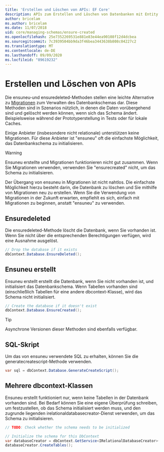 ```yaml
---
title: 'Erstellen und Löschen von APIs: EF Core'
description: APIs zum Erstellen und Löschen von Datenbanken mit Entity Framework Core
author: bricelam
ms.author: bricelam
ms.date: 11/07/2018
uid: core/managing-schemas/ensure-created
ms.openlocfilehash: 25e7352269531e881e83e44ea90108f12d4dcbea
ms.sourcegitcommit: 7c3939504bb9da3f46bea3443638b808c04227c2
ms.translationtype: MT
ms.contentlocale: de-DE
ms.lasthandoff: 09/09/2020
ms.locfileid: "89619232"
---
```

# <a name="create-and-drop-apis"></a>Erstellen und Löschen von APIs

Die ensuneu-und ensuredeleted-Methoden stellen eine leichte Alternative zu [Migrationen](xref:core/managing-schemas/migrations/index) zum Verwalten des Datenbankschemas dar. Diese Methoden sind in Szenarios nützlich, in denen die Daten vorübergehend sind und gelöscht werden können, wenn sich das Schema ändert. Beispielsweise während der Prototyperstellung in Tests oder für lokale Caches.

Einige Anbieter (insbesondere nicht relationale) unterstützen keine Migrationen. Für diese Anbieter ist "ensuneu" oft die einfachste Möglichkeit, das Datenbankschema zu initialisieren.

> [!WARNING]
> Ensuneu erstellte und Migrationen funktionieren nicht gut zusammen. Wenn Sie Migrationen verwenden, verwenden Sie "ensurecreated" nicht, um das Schema zu initialisieren.

Der Übergang von ensuneu in Migrationen ist nicht nahtlos. Die einfachste Möglichkeit hierzu besteht darin, die Datenbank zu löschen und Sie mithilfe von Migrationen neu zu erstellen. Wenn Sie die Verwendung von Migrationen in der Zukunft erwarten, empfiehlt es sich, einfach mit Migrationen zu beginnen, anstatt "ensuneu" zu verwenden.

## <a name="ensuredeleted"></a>Ensuredeleted

Die ensuredeleted-Methode löscht die Datenbank, wenn Sie vorhanden ist. Wenn Sie nicht über die entsprechenden Berechtigungen verfügen, wird eine Ausnahme ausgelöst.

``` csharp
// Drop the database if it exists
dbContext.Database.EnsureDeleted();
```

## <a name="ensurecreated"></a>Ensuneu erstellt

Ensuneu erstellt erstellt die Datenbank, wenn Sie nicht vorhanden ist, und initialisiert das Datenbankschema. Wenn Tabellen vorhanden sind (einschließlich Tabellen für eine andere dbcontext-Klasse), wird das Schema nicht initialisiert.

``` csharp
// Create the database if it doesn't exist
dbContext.Database.EnsureCreated();
```

> [!TIP]
> Asynchrone Versionen dieser Methoden sind ebenfalls verfügbar.

## <a name="sql-script"></a>SQL-Skript

Um das von ensuneu verwendete SQL zu erhalten, können Sie die generatecreatescript-Methode verwenden.

``` csharp
var sql = dbContext.Database.GenerateCreateScript();
```

## <a name="multiple-dbcontext-classes"></a>Mehrere dbcontext-Klassen

Ensuneu erstellt funktioniert nur, wenn keine Tabellen in der Datenbank vorhanden sind. Bei Bedarf können Sie eine eigene Überprüfung schreiben, um festzustellen, ob das Schema initialisiert werden muss, und den zugrunde liegenden irelationaldatabasecreator-Dienst verwenden, um das Schema zu initialisieren.

``` csharp
// TODO: Check whether the schema needs to be initialized

// Initialize the schema for this DbContext
var databaseCreator = dbContext.GetService<IRelationalDatabaseCreator>();
databaseCreator.CreateTables();
```
